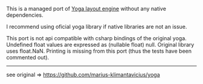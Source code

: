 This is a managed port of [Yoga layout engine](https://github.com/facebook/yoga) without any native dependencies.

I recommend using oficial yoga library if native libraries are not an issue.

This port is not api compatible with csharp bindings of the original yoga. Undefined float values are expressed as (nullable float) null. Original library uses float.NaN. Printing is missing from this port (thus the tests have been commented out).


---

see original => https://github.com/marius-klimantavicius/yoga